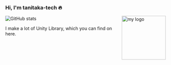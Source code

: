 ### Hi, I'm tanitaka-tech 🔥


<img src="https://github.com/user-attachments/assets/fd47e421-7d7a-4490-9f4b-d3b9d4454748" alt="my logo" width="138px;" align="right">

![GitHub stats](https://github-readme-stats.vercel.app/api?username=tanitaka-tech&theme=vue-dark)

I make a lot of Unity Library, which you can find on here.

<!--
**tanitaka-tech/tanitaka-tech** is a ✨ _special_ ✨ repository because its `README.md` (this file) appears on your GitHub profile.

Here are some ideas to get you started:

- 🔭 I’m currently working on ...
- 🌱 I’m currently learning ...
- 👯 I’m looking to collaborate on ...
- 🤔 I’m looking for help with ...
- 💬 Ask me about ...
- 📫 How to reach me: ...
- 😄 Pronouns: ...
- ⚡ Fun fact: ...
-->
